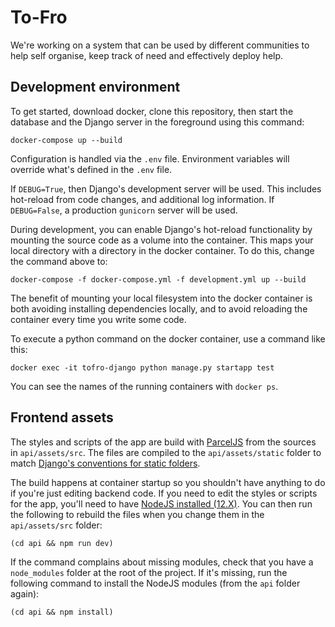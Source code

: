 # To-Fro

We're working on a system that can be used by different communities to help self organise, keep track of need and effectively deploy help.

## Development environment

To get started, download docker, clone this repository, then start the database and the Django server in the foreground using this command:

    docker-compose up --build

Configuration is handled via the `.env` file. Environment variables will override what's defined in the `.env` file.

If `DEBUG=True`, then Django's development server will be used. This includes hot-reload from code changes, and additional log information. If `DEBUG=False`, a production `gunicorn` server will be used.

During development, you can enable Django's hot-reload functionality by mounting the source code as a volume into the container. This maps your local directory with a directory in the docker container. To do this, change the command above to:

    docker-compose -f docker-compose.yml -f development.yml up --build

The benefit of mounting your local filesystem into the docker container is both avoiding installing dependencies locally, and to avoid reloading the container every time you write some code.

To execute a python command on the docker container, use a command like this:

    docker exec -it tofro-django python manage.py startapp test

You can see the names of the running containers with `docker ps`.

## Frontend assets

The styles and scripts of the app are build with [ParcelJS](https://parceljs.org/) from the sources in `api/assets/src`. The files are compiled to the `api/assets/static` folder to match [Django's conventions for static folders](https://docs.djangoproject.com/en/3.0/howto/static-files/#configuring-static-files).

The build happens at container startup so you shouldn't have anything to do if you're just editing backend code. If you need to edit the styles or scripts for the app, you'll need to have [NodeJS installed (12.X)](https://nodejs.org/en/).
You can then run the following to rebuild the files when you change them in the `api/assets/src` folder:

    (cd api && npm run dev)

If the command complains about missing modules, check that you have a `node_modules` folder at the root of the project. If it's missing, run the following command to install the NodeJS modules (from the `api` folder again):

    (cd api && npm install)

